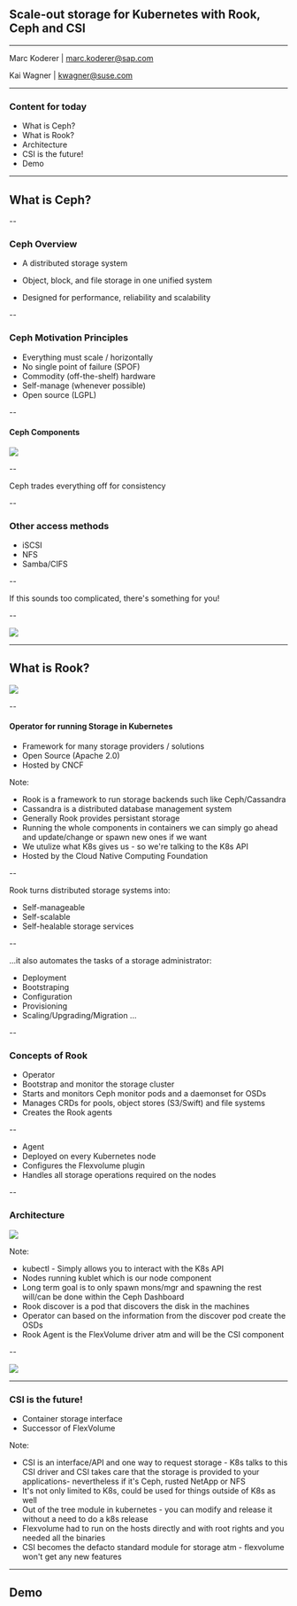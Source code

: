 ## Scale-out storage for Kubernetes with Rook, Ceph and CSI

<hr>
<p>Marc Koderer | <a href="mailto:marc.koderer@sap.com">marc.koderer@sap.com</a></p>
<p>Kai Wagner | <a href="mailto:kwagner@suse.com">kwagner@suse.com</a></p>
<p></p>

---

### Content for today

* What is Ceph?
* What is Rook?
 * Architecture 
* CSI is the future!
* Demo

---

## What is Ceph?

--

### Ceph Overview

* A distributed storage system

* Object, block, and file storage in one unified system

* Designed for performance, reliability and scalability

--

### Ceph Motivation Principles

* Everything must scale / horizontally
* No single point of failure (SPOF)
* Commodity (off-the-shelf) hardware
* Self-manage (whenever possible)
* Open source (LGPL)

--

#### Ceph Components 

<img src="images/ceph_stack.png" style="background:none; border:5px; box-shadow:none;">

--

Ceph trades everything off for consistency

--

### Other access methods

* iSCSI
* NFS
* Samba/CIFS

--

If this sounds too complicated, there's something for you!

--

<img src="images/ceph-dashboard.png" style="background:none; border:none; box-shadow:none;">

---

## What is Rook?

<img src="images/rook-logo.png" style="background:none; border:5px; box-shadow:none;">

--

#### Operator for running Storage in Kubernetes

* Framework for many storage providers / solutions
* Open Source (Apache 2.0)
* Hosted by CNCF

Note:

* Rook is a framework to run storage backends such like Ceph/Cassandra
 * Cassandra is a distributed database management system 
 * Generally Rook provides persistant storage
* Running the whole components in containers we can simply go ahead and update/change or spawn new ones if we want
* We utulize what K8s gives us - so we're talking to the K8s API
* Hosted by the Cloud Native Computing Foundation

--

Rook turns distributed storage systems into:

* Self-manageable
* Self-scalable
* Self-healable storage services

--

...it also automates the tasks of a storage administrator:

* Deployment
* Bootstraping
* Configuration
* Provisioning
* Scaling/Upgrading/Migration ...

--

### Concepts of Rook

* Operator
 * Bootstrap and monitor the storage cluster
 * Starts and monitors Ceph monitor pods and a daemonset for OSDs
 * Manages CRDs for pools, object stores (S3/Swift) and file systems
 * Creates the Rook agents

--

* Agent
 * Deployed on every Kubernetes node
 * Configures the Flexvolume plugin
 * Handles all storage operations required on the nodes 

--

### Architecture

<img src="images/rook-architecture.png" style="background:none; border:none; box-shadow:none;">

Note:

* kubectl - Simply allows you to interact with the K8s API
* Nodes running kublet which is our node component
* Long term goal is to only spawn mons/mgr and spawning the rest will/can be done within the Ceph Dashboard
* Rook discover is a pod that discovers the disk in the machines
* Operator can based on the information from the discover pod create the OSDs
* Rook Agent is the FlexVolume driver atm and will be the CSI component

--

<img src="images/rook-architecture02.png" style="background:none; border:none; box-shadow:none;">

---

### CSI is the future!

* Container storage interface
* Successor of FlexVolume

Note: 

* CSI is an interface/API and one way to request storage - K8s talks to this CSI driver and CSI takes care that the storage is
provided to your applications- nevertheless if it's Ceph, rusted NetApp or NFS
* It's not only limited to K8s, could be used for things outside of K8s as well
* Out of the tree module in kubernetes - you can modify and release it without a need to do a k8s release
* Flexvolume had to run on the hosts directly and with root rights and you needed all the binaries
* CSI becomes the defacto standard module for storage atm - flexvolume won't get any new features

---

## Demo

